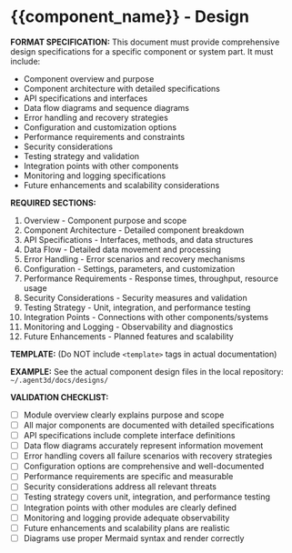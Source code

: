 # {{component_name}} - Design

**FORMAT SPECIFICATION:** This document must provide comprehensive design specifications for a specific component or system part. It must include:

- Component overview and purpose
- Component architecture with detailed specifications
- API specifications and interfaces
- Data flow diagrams and sequence diagrams
- Error handling and recovery strategies
- Configuration and customization options
- Performance requirements and constraints
- Security considerations
- Testing strategy and validation
- Integration points with other components
- Monitoring and logging specifications
- Future enhancements and scalability considerations

**REQUIRED SECTIONS:**

1. Overview - Component purpose and scope
2. Component Architecture - Detailed component breakdown
3. API Specifications - Interfaces, methods, and data structures
4. Data Flow - Detailed data movement and processing
5. Error Handling - Error scenarios and recovery mechanisms
6. Configuration - Settings, parameters, and customization
7. Performance Requirements - Response times, throughput, resource usage
8. Security Considerations - Security measures and validation
9. Testing Strategy - Unit, integration, and performance testing
10. Integration Points - Connections with other components/systems
11. Monitoring and Logging - Observability and diagnostics
12. Future Enhancements - Planned features and scalability

**TEMPLATE:** (Do NOT include `<template>` tags in actual documentation)
<template>

# {{component_name}} - Design

## Overview

This document provides the design specifications for the {{component_name}}, which {{component_purpose}}.

## Component Architecture

### Core Components

#### 1. {{component_name}}

- **Purpose**: {{component_purpose}}
- **Interface**: {{component_interface}}
- **Responsibilities**: {{component_responsibilities}}

#### 2. {{component_name}}

- **Purpose**: {{component_purpose}}
- **Interface**: {{component_interface}}
- **Responsibilities**: {{component_responsibilities}}

### Component Relationships

```mermaid
{{component_diagram}}
```

## API Specifications

### {{api_name}} API

```{{language}}
{{api_specification}}
```

### Data Structures

```{{language}}
{{data_structures}}
```

## Data Flow

### {{flow_name}} Flow

```mermaid
{{data_flow_diagram}}
```

{{data_flow_description}}

## Error Handling

### Error Categories

1. **{{error_category}}**
   - {{error_description}}
   - **Recovery Strategy**: {{recovery_strategy}}

2. **{{error_category}}**
   - {{error_description}}
   - **Recovery Strategy**: {{recovery_strategy}}

### Error Recovery Mechanisms

- **{{mechanism_name}}**: {{mechanism_description}}
- **{{mechanism_name}}**: {{mechanism_description}}

## Configuration

### Default Settings

- **{{setting_name}}**: {{setting_value}} - {{setting_description}}
- **{{setting_name}}**: {{setting_value}} - {{setting_description}}

### Environment Variables

- `{{ENV_VAR_NAME}}`: {{env_var_description}}
- `{{ENV_VAR_NAME}}`: {{env_var_description}}

### Configuration Schema

```{{format}}
{{configuration_schema}}
```

## Performance Requirements

### Response Times

- {{operation_name}}: < {{time_limit}}
- {{operation_name}}: < {{time_limit}}

### Resource Usage

- Memory: < {{memory_limit}}
- CPU: < {{cpu_limit}}
- Network: {{network_requirements}}

### Throughput

- {{metric_name}}: {{throughput_requirement}}
- {{metric_name}}: {{throughput_requirement}}

## Security Considerations

### {{security_aspect}}

- {{security_requirement}}
- {{security_implementation}}

### {{security_aspect}}

- {{security_requirement}}
- {{security_implementation}}

## Testing Strategy

### Unit Tests

- {{test_category}}: {{test_description}}
- {{test_category}}: {{test_description}}

### Integration Tests

- {{integration_scenario}}: {{test_description}}
- {{integration_scenario}}: {{test_description}}

### Performance Tests

- {{performance_scenario}}: {{test_description}}
- {{performance_scenario}}: {{test_description}}

## Integration Points

### External Dependencies

- **{{dependency_name}}**: {{dependency_description}}
- **{{dependency_name}}**: {{dependency_description}}

### Internal Module Connections

- **{{module_name}}**: {{connection_description}}
- **{{module_name}}**: {{connection_description}}

## Monitoring and Logging

### Log Levels

- **{{log_level}}**: {{log_description}}
- **{{log_level}}**: {{log_description}}

### Metrics

- {{metric_name}}: {{metric_description}}
- {{metric_name}}: {{metric_description}}

### Health Checks

- {{health_check_name}}: {{health_check_description}}
- {{health_check_name}}: {{health_check_description}}

## Future Enhancements

### Planned Features

- {{feature_name}}: {{feature_description}}
- {{feature_name}}: {{feature_description}}

### Scalability Considerations

- {{scalability_aspect}}: {{scalability_plan}}
- {{scalability_aspect}}: {{scalability_plan}}

### Technical Debt

- {{debt_item}}: {{debt_description}}
- {{debt_item}}: {{debt_description}}
</template>

**EXAMPLE:** See the actual component design files in the local repository: `~/.agent3d/docs/designs/`

**VALIDATION CHECKLIST:**

- [ ] Module overview clearly explains purpose and scope
- [ ] All major components are documented with detailed specifications
- [ ] API specifications include complete interface definitions
- [ ] Data flow diagrams accurately represent information movement
- [ ] Error handling covers all failure scenarios with recovery strategies
- [ ] Configuration options are comprehensive and well-documented
- [ ] Performance requirements are specific and measurable
- [ ] Security considerations address all relevant threats
- [ ] Testing strategy covers unit, integration, and performance testing
- [ ] Integration points with other modules are clearly defined
- [ ] Monitoring and logging provide adequate observability
- [ ] Future enhancements and scalability plans are realistic
- [ ] Diagrams use proper Mermaid syntax and render correctly
